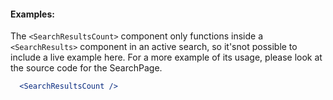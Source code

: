 #### Examples:

The `<SearchResultsCount>` component only functions inside a `<SearchResults>` component in an active search, so it'snot possible to include a live example here. For a more example of its usage, please look at the source code for the SearchPage.

```jsx
  <SearchResultsCount />
```
